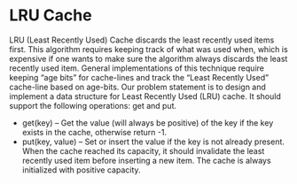# LRU Cache

LRU (Least Recently Used) Cache discards the least recently used items first. This algorithm requires keeping track of what was used when, which is expensive if one wants to make sure the algorithm always discards the least recently used item. General implementations of this technique require keeping “age bits” for cache-lines and track the “Least Recently Used” cache-line based on age-bits.
Our problem statement is to design and implement a data structure for Least Recently Used (LRU) cache. 
It should support the following operations: get and put.
* get(key) – Get the value (will always be positive) of the key if the key exists in the cache, otherwise return -1. 
* put(key, value) – Set or insert the value if the key is not already present. When the cache reached its capacity, it should invalidate the least recently used item before inserting a new item.
The cache is always initialized with positive capacity.